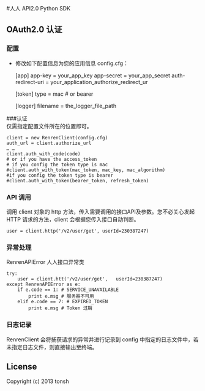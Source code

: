#人人 API2.0 Python SDK

## OAuth2.0 认证

### 配置
* 修改如下配置信息为您的应用信息 config.cfg：

	[app]
	app-key = your_app_key
	app-secret = your_app_secret
	auth-redirect-uri = your_application_authorize_redirect_ur
	
	[token]
	type = mac # or bearer

	[logger]
	filename = the_logger_file_path
	
###认证	
仅需指定配置文件所在的位置即可。

	client = new RenrenClient(config.cfg)
	auth_url = client.authorize_url
	… …
	client.auth_with_code(code)
	# or if you have the access_token
	# if you config the token type is mac
	#client.auth_with_token(mac_token, mac_key, mac_algorithm) 
	#if you config the token type is bearer
	#client.auth_with_token(bearer_token, refresh_token) 
   
### API 调用
调用 client 对象的 http 方法，传入需要调用的接口API及参数。您不必关心发起 HTTP 请求的方法，client 会根据您传入接口自动判断。

	user = client.http('/v2/user/get', userId=230387247)
	
### 异常处理
RenrenAPIError 人人接口异常类
	
	try:
		user = client.htt('/v2/user/get', 	userId=230387247)
	except RenrenAPIError as e:
		if e.code == 1: # SERVICE_UNAVAILABLE 
			print e.msg # 服务器不可用
		elif e.code == 7: # EXPIRED_TOKEN
			print e.msg # Token 过期
			


### 日志记录
RenrenClient 会将捕获请求的异常并进行记录到 config 中指定的日志文件中，若未指定日志文件，则直接输出至终端。
   
## License

Copyright (c) 2013 tonsh
